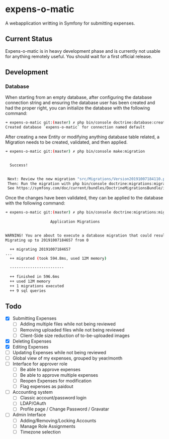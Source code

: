 # expens-o-matic
A webapplication writting in Symfony for submitting expenses.

## Current Status

Expens-o-matic is in heavy development phase and is currently not usable for anything remotely useful.
You should wait for a first official release.

## Development

### Database

When starting from an empty database, after configuring the database connection string and ensuring the database user has been created and had
the proper right, you can initialize the database with the following command:

```bash
➜ expens-o-matic git:(master) ✗ php bin/console doctrine:database:create
Created database `expens-o-matic` for connection named default
```

After creating a new Entity or modifying anything database table related, a Migration needs to be created, validated, and then applied.

```bash
➜ expens-o-matic git:(master) ✗ php bin/console make:migration

           
  Success! 
           

 Next: Review the new migration "src/Migrations/Version20191007184110.php"
 Then: Run the migration with php bin/console doctrine:migrations:migrate
 See https://symfony.com/doc/current/bundles/DoctrineMigrationsBundle/index.html
```

Once the changes have been validated, they can be applied to the database with the following command:

```bash
➜ expens-o-matic git:(master) ✗ php bin/console doctrine:migrations:migrate
                                                              
                    Application Migrations                    
                                                              

WARNING! You are about to execute a database migration that could result in schema changes and data loss. Are you sure you wish to continue? (y/n)y
Migrating up to 20191007184657 from 0

  ++ migrating 20191007184657
...
  ++ migrated (took 594.8ms, used 12M memory)

  ------------------------

  ++ finished in 596.6ms
  ++ used 12M memory
  ++ 1 migrations executed
  ++ 9 sql queries
```


## Todo

- [x] Submitting Expenses
  - [ ] Adding multiple files while not being reviewed
  - [ ] Removing uploaded files while not being reviewed
  - [ ] Client-Side size reduction of to-be-uploaded images
- [x] Deleting Expenses
- [x] Editing Expenses
- [ ] Updating Expenses while not being reviewed
- [ ] Global view of my expenses, grouped by year/month
- [ ] Interface for approver role
  - [ ] Be able to approve expenses
  - [ ] Be able to approve multiple expenses
  - [ ] Reopen Expenses for modification
  - [ ] Flag expenses as paidout
- [ ] Accounting system
  - [ ] Classic account/password login
  - [ ] LDAP/OAuth
  - [ ] Profile page / Change Password / Gravatar
- [ ] Admin Interface
  - [ ] Adding/Removing/Locking Accounts
  - [ ] Manage Role Assignments
  - [ ] Timezone selection
